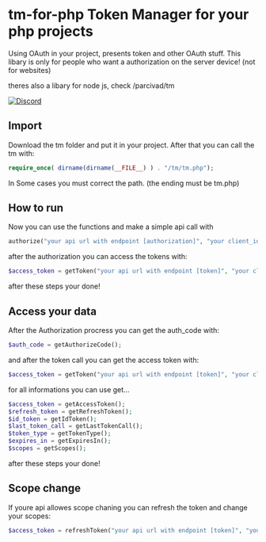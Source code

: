 # tm-for-php Token Manager for your php projects
Using OAuth in your project, presents token and other OAuth stuff. This libary is only for people who want a authorization on the server device! (not for websites)

theres also a libary for node js, check /parcivad/tm

[![Discord](https://img.shields.io/discord/690934524955197471?label=Discord&logo=discord)](https://discord.gg/MFhh5XEM2b)

## Import
Download the tm folder and put it in your project.
After that you can call the tm with:
```php
require_once( dirname(dirname(__FILE__) ) . "/tm/tm.php");
```
In Some cases you must correct the path. (the ending must be tm.php)
## How to run
Now you can use the functions and make a simple api call with
```php
authorize("your api url with endpoint [authorization]", "your client_id", "your scopes");
```
after the authorization you can access the tokens with:
```php
$access_token = getToken("your api url with endpoint [token]", "your client_id", "your client_secret");
```
after these steps your done!
## Access your data
After the Authorization procress you can get the auth_code with:
```php
$auth_code = getAuthorizeCode();
```
and after the token call you can get the access token with:
```php
$access_token = getToken("your api url with endpoint [token]", "your client_id", "your client_secret");
```
for all informations you can use get...
```php
$access_token = getAccessToken();
$refresh_token = getRefreshToken();
$id_token = getIdToken();
$last_token_call = getLastTokenCall();
$token_type = getTokenType();
$expires_in = getExpiresIn();
$scopes = getScopes();
```
after these steps your done!
## Scope change
If youre api allowes scope chaning you can refresh the token and change your scopes:
```php
$access_token = refreshToken("your api url with endpoint [token]", "your client_id", "your client_secret", "new scopes");
```
